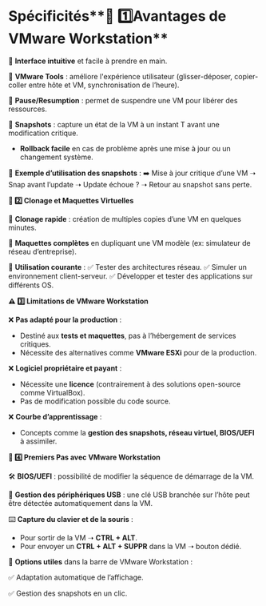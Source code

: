 # Spécificités**🚀 1️⃣️Avantages de VMware Workstation**

🔹 **Interface intuitive** et facile à prendre en main.

🔹 **VMware Tools** : améliore l'expérience utilisateur (glisser-déposer, copier-coller entre hôte et VM, synchronisation de l’heure).

🔹 **Pause/Resumption** : permet de suspendre une VM pour libérer des ressources.

🔹 **Snapshots** : capture un état de la VM à un instant T avant une modification critique.

- **Rollback facile** en cas de problème après une mise à jour ou un changement système.

📌 **Exemple d’utilisation des snapshots** : ➡️ Mise à jour critique d’une VM ➝ Snap avant l’update ➝ Update échoue ? ➝ Retour au snapshot sans perte.



**📑 2️⃣️ Clonage et Maquettes Virtuelles**

🔹 **Clonage rapide** : création de multiples copies d’une VM en quelques minutes.

🔹 **Maquettes complètes** en dupliquant une VM modèle (ex: simulateur de réseau d’entreprise).

📌 **Utilisation courante** : ✅ Tester des architectures réseau. ✅ Simuler un environnement client-serveur. ✅ Développer et tester des applications sur différents OS.



**⚠️ 3️⃣ Limitations de VMware Workstation**

❌ **Pas adapté pour la production** :

- Destiné aux **tests et maquettes**, pas à l’hébergement de services critiques.
- Nécessite des alternatives comme **VMware ESXi** pour de la production.

❌ **Logiciel propriétaire et payant** :

- Nécessite une **licence** (contrairement à des solutions open-source comme VirtualBox).
- Pas de modification possible du code source.

❌ **Courbe d’apprentissage** :

- Concepts comme la **gestion des snapshots, réseau virtuel, BIOS/UEFI** à assimiler.



**🔧 4️⃣️ Premiers Pas avec VMware Workstation**

🛠️ **BIOS/UEFI** : possibilité de modifier la séquence de démarrage de la VM.

🔌 **Gestion des périphériques USB** : une clé USB branchée sur l’hôte peut être détectée automatiquement dans la VM.

⌨️ **Capture du clavier et de la souris** :

- Pour sortir de la VM ➝ **CTRL + ALT**.
- Pour envoyer un **CTRL + ALT + SUPPR** dans la VM ➝ bouton dédié.

📌 **Options utiles** dans la barre de VMware Workstation :

✅ Adaptation automatique de l’affichage.

✅ Gestion des snapshots en un clic.
